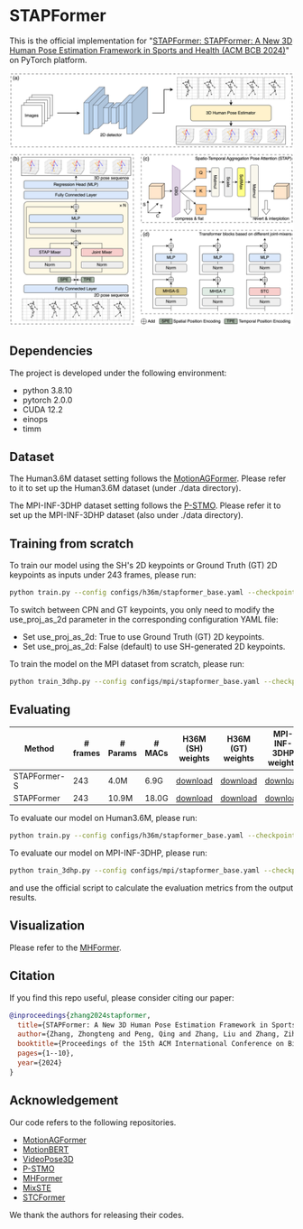 # STAPFormer

This is the official implementation for "[STAPFormer: STAPFormer: A New 3D Human Pose Estimation Framework in Sports and Health (ACM BCB 2024)](https://dl.acm.org/doi/10.1145/3698587.3701367)" on PyTorch platform.

<p align="center"><img src="./network.png", width="700" alt="" /></p>

## Dependencies

The project is developed under the following environment:

- python 3.8.10
- pytorch 2.0.0
- CUDA 12.2
- einops
- timm

## Dataset

The Human3.6M dataset setting follows the [MotionAGFormer](https://github.com/TaatiTeam/MotionAGFormer).
Please refer to it to set up the Human3.6M dataset (under ./data directory).

The MPI-INF-3DHP dataset setting follows the [P-STMO](https://github.com/paTRICK-swk/P-STMO).
Please refer it to set up the MPI-INF-3DHP dataset (also under ./data directory).

## Training from scratch

To train our model using the SH's 2D keypoints or Ground Truth (GT) 2D keypoints as inputs under 243 frames, please run:

```bash
python train.py --config configs/h36m/stapformer_base.yaml --checkpoint checkpoint/stapformer_base_h36m --log stapformer_base_h36m
```

To switch between CPN and GT keypoints, you only need to modify the use_proj_as_2d parameter in the corresponding configuration YAML file:

- Set use_proj_as_2d: True to use Ground Truth (GT) 2D keypoints.
- Set use_proj_as_2d: False (default) to use SH-generated 2D keypoints.

To train the model on the MPI dataset from scratch, please run:

```bash
python train_3dhp.py --config configs/mpi/stapformer_base.yaml --checkpoint checkpoint/stapformer_base_mpi --log stapformer_base_mpi
```

## Evaluating

| Method       | # frames  | # Params | # MACs         | H36M (SH) weights | H36M (GT) weights | MPI-INF-3DHP weights |
|--------------|-----------|----------|----------------|-------------------|-------------------|----------------------|
| STAPFormer-S |    243    |   4.0M   |      6.9G      |   [download](https://drive.google.com/file/d/1_GPwzNKFJGnnR34G7aPID4A4phJUqeub/view?usp=sharing)    |   [download](https://drive.google.com/file/d/1KDqxatUrW3yeRIclBrafLeims9T-pLNa/view?usp=sharing)    |     [download](https://drive.google.com/file/d/1CIg9sXjb6AzokCHoD7Fp4znjQgNWEOgg/view?usp=sharing)     |
| STAPFormer   |    243    |  10.9M   |     18.0G      |   [download](https://drive.google.com/file/d/1hiWfbTNHpJDpxf5d9G_yx13MF8gt8-Xi/view?usp=sharing)    |   [download](https://drive.google.com/file/d/1YiNsQ_AkjsKqVYXA3tn3NllHSVwO2FTx/view?usp=sharing)    |     [download](https://drive.google.com/file/d/1cVJkGIcr9ciMxlom2obcSAM9fv5iOBWF/view?usp=sharing)     |

To evaluate our model on Human3.6M, please run:

```bash
python train.py --config configs/h36m/stapformer_base.yaml --checkpoint checkpoint/stapformer_base_h36m --checkpoint_file ckpt.pth --eval_only
```

To evaluate our model on MPI-INF-3DHP, please run:

```bash
python train_3dhp.py --config configs/mpi/stapformer_base.yaml --checkpoint checkpoint/stapformer_base_mpi --checkpoint_file ckpt.pth --eval_only
```

and use the official script to calculate the evaluation metrics from the output results.

## Visualization

Please refer to the [MHFormer](https://github.com/Vegetebird/MHFormer).

## Citation

If you find this repo useful, please consider citing our paper:

```bibtex
@inproceedings{zhang2024stapformer,
  title={STAPFormer: A New 3D Human Pose Estimation Framework in Sports and Health},
  author={Zhang, Zhongteng and Peng, Qing and Zhang, Liu and Zhang, Zihao and Huang, Weihong},
  booktitle={Proceedings of the 15th ACM International Conference on Bioinformatics, Computational Biology and Health Informatics},
  pages={1--10},
  year={2024}
}
```

## Acknowledgement

Our code refers to the following repositories.

- [MotionAGFormer](https://github.com/TaatiTeam/MotionAGFormer)
- [MotionBERT](https://github.com/Walter0807/MotionBERT)
- [VideoPose3D](https://github.com/facebookresearch/VideoPose3D)
- [P-STMO](https://github.com/paTRICK-swk/P-STMO/tree/main)
- [MHFormer](https://github.com/Vegetebird/MHFormer)
- [MixSTE](https://github.com/JinluZhang1126/MixSTE)
- [STCFormer](https://github.com/zhenhuat/STCFormer)

We thank the authors for releasing their codes.
